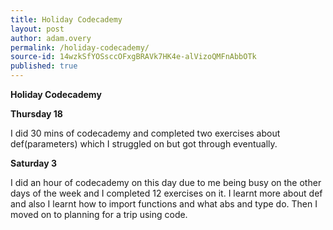 ```yaml
---
title: Holiday Codecademy
layout: post
author: adam.overy
permalink: /holiday-codecademy/
source-id: 14wzkSfYOSsccOFxgBRAVk7HK4e-alVizoQMFnAbbOTk
published: true
---
```

**Holiday Codecademy**

**Thursday 18** 

I did 30 mins of codecademy and completed two exercises about def(parameters) which I struggled on but got through eventually.

**Saturday 3** 

I did an hour of codecademy on this day due to me being busy on the other days of the week and I completed 12 exercises on it. I learnt more about def and also I learnt how to import functions and what abs and type do. Then I moved on to planning for a trip using code.

